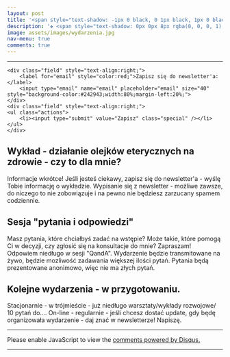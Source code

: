 ```yaml
---
layout: post
title: '<span style="text-shadow: -1px 0 black, 0 1px black, 1px 0 black, 0 -1px black;">Wydarzenia</span>'
description: '❖ <span style="text-shadow: 0px 0px 8px rgba(0, 0, 0, 1);">Najbliższe wykłady</span>&nbsp;<br>&nbsp;<br> ❖ <span style="text-shadow: 0px 0px 8px rgba(0, 0, 0, 1);">Historia wydarzeń</span>'
image: assets/images/wydarzenia.jpg
nav-menu: true
comments: true
---
```


<hr class="major">
		
<form action="https://formspree.io/f/mnqrgpnq" method="POST" style="background-image:url('https://www.pharmabusters.pl/assets/images/zagiel.jpg'); background-size:cover;">
	
    <div class="field" style="text-align:right;">
	    <label for="email" style="color:red;">Zapisz się do newsletter'a:</label>
		<input type="email" name="email" placeholder="email" size="40" style="background-color:#242943;width:80%;margin-left:20%;">
	</div>
	<div class="field" style="text-align:right;">
	<ul class="actions">
	    <li><input type="submit" value="Zapisz" class="special" /></li>
	</ul>
	</div>
</form>


## Wykład - działanie olejków eterycznych na zdrowie - czy to dla mnie?
Informacje wkrótce! Jeśli jesteś ciekawy, zapisz się do newsletter'a  - wyślę Tobie informację o wykładzie. Wypisanie się z newsletter - możliwe zawsze, do niczego to nie zobowiązuje i na pewno nie będziesz zarzucany spamem codziennie.
## Sesja "pytania i odpowiedzi"
Masz pytania, które chciałbyś zadać na wstępie? Może takie, które pomogą Ci w decyzji, czy zgłosić się na konsultacje do mnie? Zapraszam! Odpowiem niedługo w sesji "QandA". Wydarzenie będzie transmitowane na żywo, będzie mozliwość zadawania większej ilości pytań. Pytania będą prezentowane anonimowo, więc nie ma złych pytań.
## Kolejne wydarzenia - w przygotowaniu.
Stacjonarnie  - w trójmieście - już niedługo warsztaty/wykłady rozwojowe/ 10 pytań do....
On-line - regularnie - jeśli chcesz dostać update, gdy będę organizowała wydarzenie - daj znać w newsletterze! Napiszę.

<hr class="major" />

<div id="disqus_thread"></div>
<script>
    /**
    *  RECOMMENDED CONFIGURATION VARIABLES: EDIT AND UNCOMMENT THE SECTION BELOW TO INSERT DYNAMIC VALUES FROM YOUR PLATFORM OR CMS.
    *  LEARN WHY DEFINING THESE VARIABLES IS IMPORTANT: https://disqus.com/admin/universalcode/#configuration-variables    */
    /*
    var disqus_config = function () {
    this.page.url = 'https://www.pharmabusters.pl/4_wydarzenia.html';  // Replace PAGE_URL with your page's canonical URL variable
    this.page.identifier = PAGE_IDENTIFIER; // Replace PAGE_IDENTIFIER with your page's unique identifier variable
    };
    */
    (function() { // DON'T EDIT BELOW THIS LINE
    var d = document, s = d.createElement('script');
    s.src = 'https://pharmabusters.disqus.com/embed.js';
    s.setAttribute('data-timestamp', +new Date());
    (d.head || d.body).appendChild(s);
    })();
</script>
<noscript>Please enable JavaScript to view the <a href="https://disqus.com/?ref_noscript">comments powered by Disqus.</a></noscript>
<script id="dsq-count-scr" src="//pharmabusters.disqus.com/count.js" async></script>

<hr class="major" />
